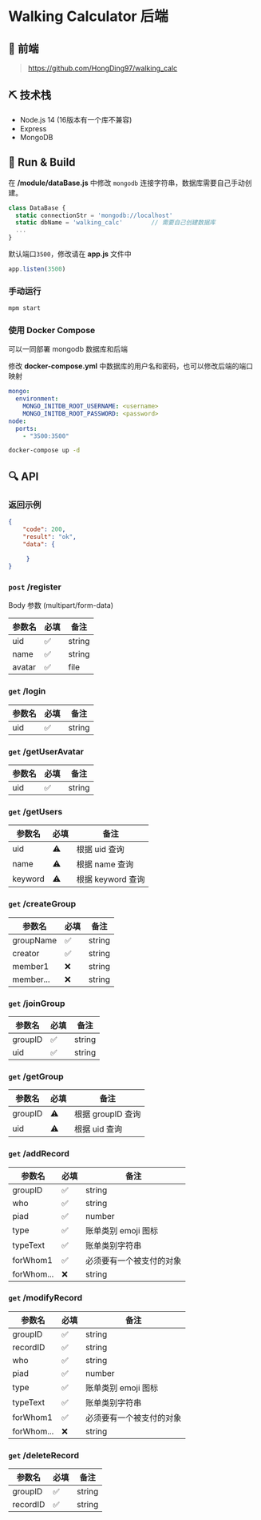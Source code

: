 # Walking Calculator 后端

## 📱 前端

> https://github.com/HongDing97/walking_calc

## ⛏ 技术栈

- Node.js 14 (16版本有一个库不兼容)
- Express
- MongoDB

## 🌟 Run & Build

在 **/module/dataBase.js** 中修改 `mongodb` 连接字符串，数据库需要自己手动创建。

```js
class DataBase {
  static connectionStr = 'mongodb://localhost'
  static dbName = 'walking_calc'		// 需要自己创建数据库
  ...
}
```

默认端口`3500`，修改请在 **app.js** 文件中

```js
app.listen(3500)
```

### 手动运行

```bash
mpm start
```

### 使用 Docker Compose

可以一同部署 mongodb 数据库和后端

修改 **docker-compose.yml** 中数据库的用户名和密码，也可以修改后端的端口映射

```yml
mongo:
  environment:
    MONGO_INITDB_ROOT_USERNAME: <username>
    MONGO_INITDB_ROOT_PASSWORD: <password>
node:
  ports:
    - "3500:3500"
```

```bash
docker-compose up -d
```

## 🔍 API

### 返回示例

```json
{
    "code": 200,
    "result": "ok",
    "data": { 
        
     }
}
```

### `post` /register

Body 参数 (multipart/form-data)

| 参数名 | 必填 | 备注   |
| ------ | ---- | ------ |
| uid    | ✅    | string |
| name   | ✅    | string |
| avatar | ✅    | file   |

### `get` /login

| 参数名 | 必填 | 备注 |
| ------ | ---- | ---- |
| uid    | ✅    | string |

### `get` /getUserAvatar

| 参数名 | 必填 | 备注 |
| ------ | ---- | ---- |
| uid    | ✅    | string |

### `get` /getUsers

| 参数名  | 必填 | 备注              |
| ------- | ---- | ----------------- |
| uid     | ⚠️    | 根据 uid 查询     |
| name    | ⚠️    | 根据 name 查询    |
| keyword | ⚠️    | 根据 keyword 查询 |

### `get` /createGroup

| 参数名    | 必填 | 备注   |
| --------- | ---- | ------ |
| groupName | ✅    | string |
| creator   | ✅    | string |
| member1   | ❌    | string |
| member... | ❌    | string |

### `get` /joinGroup	

| 参数名  | 必填 | 备注   |
| ------- | ---- | ------ |
| groupID | ✅    | string |
| uid     | ✅    | string |

### `get` /getGroup	

| 参数名  | 必填 | 备注              |
| ------- | ---- | ----------------- |
| groupID | ⚠️    | 根据 groupID 查询 |
| uid     | ⚠️    | 根据 uid 查询     |

### `get` /addRecord

| 参数名     | 必填 | 备注                     |
| ---------- | ---- | ------------------------ |
| groupID    | ✅    | string                   |
| who        | ✅    | string                   |
| piad       | ✅    | number                   |
| type       | ✅    | 账单类别 emoji 图标      |
| typeText   | ✅    | 账单类别字符串           |
| forWhom1   | ✅    | 必须要有一个被支付的对象 |
| forWhom... | ❌     | string                   |

### `get` /modifyRecord

| 参数名     | 必填 | 备注                     |
| ---------- | ---- | ------------------------ |
| groupID    | ✅    | string                   |
| recordID   | ✅    | string                   |
| who        | ✅    | string                   |
| piad       | ✅    | number                   |
| type       | ✅    | 账单类别 emoji 图标      |
| typeText   | ✅    | 账单类别字符串           |
| forWhom1   | ✅    | 必须要有一个被支付的对象 |
| forWhom... | ❌    | string                   |

### `get` /deleteRecord	

| 参数名   | 必填 | 备注   |
| -------- | ---- | ------ |
| groupID  | ✅    | string |
| recordID | ✅    | string |

